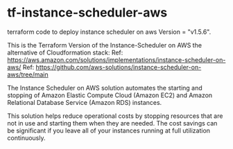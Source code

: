 # tf-instance-scheduler-aws
terraform code to deploy instance scheduler on aws Version = "v1.5.6".

This is the Terraform Version of the Instance-Scheduler on AWS the alternative of Cloudformation stack:
Ref: https://aws.amazon.com/solutions/implementations/instance-scheduler-on-aws/
Ref: https://github.com/aws-solutions/instance-scheduler-on-aws/tree/main


The Instance Scheduler on AWS solution automates the starting and stopping of Amazon Elastic Compute Cloud (Amazon EC2) and Amazon Relational Database Service (Amazon RDS) instances.

This solution helps reduce operational costs by stopping resources that are not in use and starting them when they are needed. The cost savings can be significant if you leave all of your instances running at full utilization continuously.

